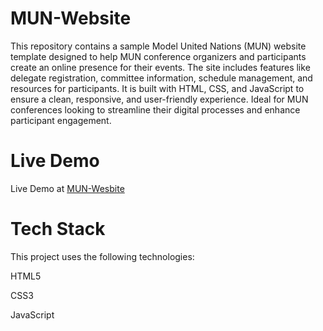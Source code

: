 # MUN-Website
This repository contains a sample Model United Nations (MUN) website template designed to help MUN conference organizers and participants create an online presence for their events. The site includes features like delegate registration, committee information, schedule management, and resources for participants. It is built with HTML, CSS, and JavaScript to ensure a clean, responsive, and user-friendly experience. Ideal for MUN conferences looking to streamline their digital processes and enhance participant engagement.
# Live Demo
Live Demo at [MUN-Wesbite](https://sakshamdev2005.github.io/MUN-Website/)

# Tech Stack

This project uses the following technologies:

HTML5

CSS3

JavaScript 
